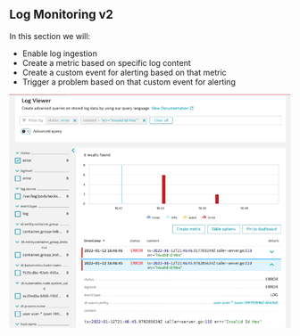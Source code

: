 ## Log Monitoring v2

In this section we will:

- Enable log ingestion
- Create a metric based on specific log content 
- Create a custom event for alerting based on that metric
- Trigger a problem based on that custom event for alerting

![Log Error](../../assets/images/log_error.png)

